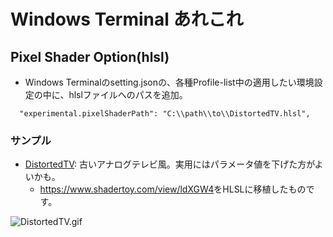 # Windows Terminal あれこれ

## Pixel Shader Option(hlsl)

* Windows Terminalのsetting.jsonの、各種Profile-list中の適用したい環境設定の中に、hlslファイルへのパスを追加。

```
  "experimental.pixelShaderPath": "C:\\path\\to\\DistortedTV.hlsl",
```

### サンプル

* [DistortedTV](DistortedTV.hlsl): 古いアナログテレビ風。実用にはパラメータ値を下げた方がよいかも。
  * <https://www.shadertoy.com/view/ldXGW4>をHLSLに移植したものです。

![DistortedTV.gif](DistortedTV.gif)

